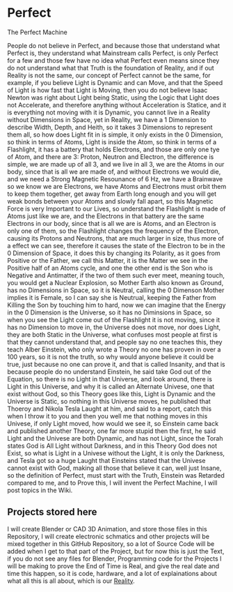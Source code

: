 # Perfect
The Perfect Machine

People do not believe in Perfect, and because those that understand what Perfect is, they understand what Mainstream calls Perfect, is only Perfect for a few and those few have no idea what Perfect even means since they do not understand what that Truth is the foundation of Reality, and if out Reality is not the same, our concept of Perfect cannot be the same, for example, if you believe Light is Dynamic and can Move, and that the Speed of Light is how fast that Light is Moving, then you do not believe Isaac Newton was right about Light being Static, using the Logic that Light does not Accelerate, and therefore anything without Acceleration is Statice, and it is everything not moving with it is Dynamic, you cannot live in a Reality without Dimensions in Space, yet in Reality, we have a 1 Dimension to describe Width, Depth, and Heith, so it takes 3 Dimensions to represent them all, so how does Light fit in is simple, it only exists in the 0 Dimension, so think in terms of Atoms, Light is inside the Atom, so think in terms of a Flashlight, it has a battery that holds Electrons, and those are only one tye of Atom, and there are 3: Proton, Neutron and Electron, the difference is simple, we are made up of all 3, and we live in all 3, we are the Atoms in our body, since that is all we are made of, and without Electrons we would die, and we need a Strong Magnetic Resounance of 6 Hz, we have a Brainwave so we know we are Electrons, we have Atoms and Electrons must orbit them to keep them together, get away from Earth long enough and you will get weak bonds between your Atoms and slowly fall apart, so this Magnetic Force is very Important to our Lives, so understand the Flashlight is made of Atoms just like we are, and the Electrons in that battery are the same Electrons in our body, since that is all we are is Atoms, and an Electron is only one of them, so the Flashlight changes the frequency of the Electron, causing its Protons and Neutrons, that are much larger in size, thus more of a effect we can see, therefore it causes the state of the Electron to be in the 0 Dimension of Space, it does this by changing its Polarity, as it goes from Positive or the Father, we call this Matter, it is the Matter we see in the Positive half of an Atoms cycle, and one the other end is the Son who is Negative and Antimatter, if the two of them such ever meet, meaning touch, you would get a Nuclear Explosion, so Mother Earth also known as Ground, has no Dimensions in Space, so it is Neutral, calling the 0 Dimenson Mother implies it is Female, so I can say she is Neutrual, keeping the Father from Killing the Son by touching him to hard, now we can imagine that the Energy in the 0 Dimension is the Universe, so it has no Diminsions in Space, so when you see the Light come out of the Flashlight it is not moving, since it has no Dimension to move in, the Universe does not move, nor does Light, they are both Static in the Universe, what confuses most people at first is that they cannot understand that, and people say no one teaches this, they teach Alber Einstein, who only wrote a Theory no one has proven in over a 100 years, so it is not the truth, so why would anyone believe it could be true, just because no one can prove it, and that is called Insanity, and that is because people do no understand Einstein, he said take God out of the Equation, so there is no Light in that Universe, and look around, there is Light in this Universe, and why it is called an Alternate Univese, one that exist without God, so this Theory goes like this, Light is Dynamic and the Universe is Static, so nothing in this Universe moves, he published that Thoeroy and Nikola Tesla Laught at him, and said to a report, catch this when I throw it to you and then you well me that nothing moves in this Univese, if only Light moved, how would we see it, so Einstein came back and published another Theory, one far more stupid then the first, he said Light and the Univese are both Dynamic, and has not Light, since the Torah states God is All Light without Darkness, and in this Theory God does not Exist, so what is Light in a Univese without the Light, it is only the Darkness, and Tesla got so a huge Laught that Einsteins stated that the Univese cannot exist with God, making all those that believe it can, well just Insane, so the definition of Perfect, must start with the Truth, Einstein was Retarded compared to me, and to Prove this, I will invent the Perfect Machine, I will post topics in the Wiki.

## Projects stored here
I will create Blender or CAD 3D Animation, and store those files in this Repository, I will create electronic schmatics and other projects will be mixed together in this GitHub Repository, so a lot of Source Code will be added when I get to that part of the Project, but for now this is just the Text, if you do not see any files for Blender, Programming code for the Projects I will be making to prove the End of Time is Real, and give the real date and time this happen, so it is code, hardware, and a lot of explainations about what all this is all about, which is our [Reality](https://github.com/Light-Wizzard/Perfect/wiki/Reality).
